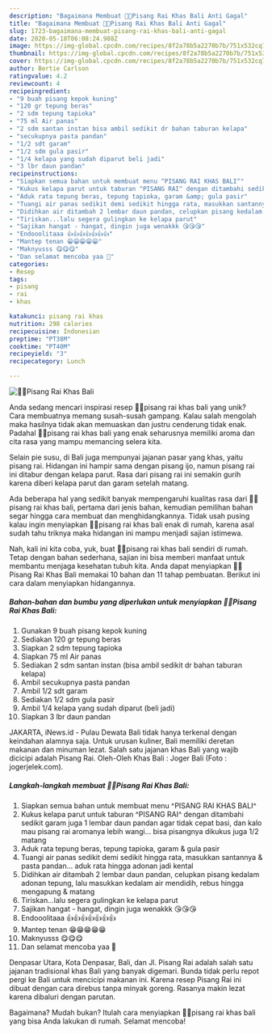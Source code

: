 ```yaml
---
description: "Bagaimana Membuat 🍌🍌Pisang Rai Khas Bali Anti Gagal"
title: "Bagaimana Membuat 🍌🍌Pisang Rai Khas Bali Anti Gagal"
slug: 1723-bagaimana-membuat-pisang-rai-khas-bali-anti-gagal
date: 2020-05-18T06:08:24.988Z
image: https://img-global.cpcdn.com/recipes/8f2a78b5a2270b7b/751x532cq70/🍌🍌pisang-rai-khas-bali-foto-resep-utama.jpg
thumbnail: https://img-global.cpcdn.com/recipes/8f2a78b5a2270b7b/751x532cq70/🍌🍌pisang-rai-khas-bali-foto-resep-utama.jpg
cover: https://img-global.cpcdn.com/recipes/8f2a78b5a2270b7b/751x532cq70/🍌🍌pisang-rai-khas-bali-foto-resep-utama.jpg
author: Bertie Carlson
ratingvalue: 4.2
reviewcount: 4
recipeingredient:
- "9 buah pisang kepok kuning"
- "120 gr tepung beras"
- "2 sdm tepung tapioka"
- "75 ml Air panas"
- "2 sdm santan instan bisa ambil sedikit dr bahan taburan kelapa"
- "secukupnya pasta pandan"
- "1/2 sdt garam"
- "1/2 sdm gula pasir"
- "1/4 kelapa yang sudah diparut beli jadi"
- "3 lbr daun pandan"
recipeinstructions:
- "Siapkan semua bahan untuk membuat menu ^PISANG RAI KHAS BALI^"
- "Kukus kelapa parut untuk taburan ^PISANG RAI^ dengan ditambahi sedikit garam juga 1 lembar daun pandan agar tidak cepat basi, dan kalo mau pisang rai aromanya lebih wangi... bisa pisangnya dikukus juga 1/2 matang"
- "Aduk rata tepung beras, tepung tapioka, garam &amp; gula pasir"
- "Tuangi air panas sedikit demi sedikit hingga rata, masukkan santannya &amp; pasta pandan... aduk rata hingga adonan jadi kental"
- "Didihkan air ditambah 2 lembar daun pandan, celupkan pisang kedalam adonan tepung, lalu masukkan kedalam air mendidih, rebus hingga mengapung &amp; matang"
- "Tiriskan...lalu segera gulingkan ke kelapa parut"
- "Sajikan hangat - hangat, dingin juga wenakkk 😘😘😘"
- "Endooolitaaa 👍👍👍👍👍👍👍"
- "Mantep tenan 😁😁😁😁😁"
- "Maknyusss 😋😋😋"
- "Dan selamat mencoba yaa 🤗"
categories:
- Resep
tags:
- pisang
- rai
- khas

katakunci: pisang rai khas 
nutrition: 298 calories
recipecuisine: Indonesian
preptime: "PT38M"
cooktime: "PT40M"
recipeyield: "3"
recipecategory: Lunch

---
```



![🍌🍌Pisang Rai Khas Bali](https://img-global.cpcdn.com/recipes/8f2a78b5a2270b7b/751x532cq70/🍌🍌pisang-rai-khas-bali-foto-resep-utama.jpg)

Anda sedang mencari inspirasi resep 🍌🍌pisang rai khas bali yang unik? Cara membuatnya memang susah-susah gampang. Kalau salah mengolah maka hasilnya tidak akan memuaskan dan justru cenderung tidak enak. Padahal 🍌🍌pisang rai khas bali yang enak seharusnya memiliki aroma dan cita rasa yang mampu memancing selera kita.

Selain pie susu, di Bali juga mempunyai jajanan pasar yang khas, yaitu pisang rai. Hidangan ini hampir sama dengan pisang ijo, namun pisang rai ini ditabur dengan kelapa parut. Rasa dari pisang rai ini semakin gurih karena diberi kelapa parut dan garam setelah matang.

Ada beberapa hal yang sedikit banyak mempengaruhi kualitas rasa dari 🍌🍌pisang rai khas bali, pertama dari jenis bahan, kemudian pemilihan bahan segar hingga cara membuat dan menghidangkannya. Tidak usah pusing kalau ingin menyiapkan 🍌🍌pisang rai khas bali enak di rumah, karena asal sudah tahu triknya maka hidangan ini mampu menjadi sajian istimewa.


Nah, kali ini kita coba, yuk, buat 🍌🍌pisang rai khas bali sendiri di rumah. Tetap dengan bahan sederhana, sajian ini bisa memberi manfaat untuk membantu menjaga kesehatan tubuh kita. Anda dapat menyiapkan 🍌🍌Pisang Rai Khas Bali memakai 10 bahan dan 11 tahap pembuatan. Berikut ini cara dalam menyiapkan hidangannya.

<!--inarticleads1-->

##### Bahan-bahan dan bumbu yang diperlukan untuk menyiapkan 🍌🍌Pisang Rai Khas Bali:

1. Gunakan 9 buah pisang kepok kuning
1. Sediakan 120 gr tepung beras
1. Siapkan 2 sdm tepung tapioka
1. Siapkan 75 ml Air panas
1. Sediakan 2 sdm santan instan (bisa ambil sedikit dr bahan taburan kelapa)
1. Ambil secukupnya pasta pandan
1. Ambil 1/2 sdt garam
1. Sediakan 1/2 sdm gula pasir
1. Ambil 1/4 kelapa yang sudah diparut (beli jadi)
1. Siapkan 3 lbr daun pandan


JAKARTA, iNews.id - Pulau Dewata Bali tidak hanya terkenal dengan keindahan alamnya saja. Untuk urusan kuliner, Bali memiliki deretan makanan dan minuman lezat. Salah satu jajanan khas Bali yang wajib dicicipi adalah Pisang Rai. Oleh-Oleh Khas Bali : Joger Bali (Foto : jogerjelek.com). 

<!--inarticleads2-->

##### Langkah-langkah membuat 🍌🍌Pisang Rai Khas Bali:

1. Siapkan semua bahan untuk membuat menu ^PISANG RAI KHAS BALI^
1. Kukus kelapa parut untuk taburan ^PISANG RAI^ dengan ditambahi sedikit garam juga 1 lembar daun pandan agar tidak cepat basi, dan kalo mau pisang rai aromanya lebih wangi... bisa pisangnya dikukus juga 1/2 matang
1. Aduk rata tepung beras, tepung tapioka, garam &amp; gula pasir
1. Tuangi air panas sedikit demi sedikit hingga rata, masukkan santannya &amp; pasta pandan... aduk rata hingga adonan jadi kental
1. Didihkan air ditambah 2 lembar daun pandan, celupkan pisang kedalam adonan tepung, lalu masukkan kedalam air mendidih, rebus hingga mengapung &amp; matang
1. Tiriskan...lalu segera gulingkan ke kelapa parut
1. Sajikan hangat - hangat, dingin juga wenakkk 😘😘😘
1. Endooolitaaa 👍👍👍👍👍👍👍
1. Mantep tenan 😁😁😁😁😁
1. Maknyusss 😋😋😋
1. Dan selamat mencoba yaa 🤗


Denpasar Utara, Kota Denpasar, Bali, dan Jl. Pisang Rai adalah salah satu jajanan tradisional khas Bali yang banyak digemari. Bunda tidak perlu repot pergi ke Bali untuk mencicipi makanan ini. Karena resep Pisang Rai ini dibuat dengan cara direbus tanpa minyak goreng. Rasanya makin lezat karena dibaluri dengan parutan. 

Bagaimana? Mudah bukan? Itulah cara menyiapkan 🍌🍌pisang rai khas bali yang bisa Anda lakukan di rumah. Selamat mencoba!
